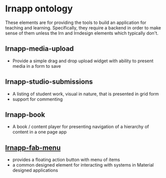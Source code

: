 # lrnapp ontology
These elements are for providing the tools to build an application for teaching and learning. Specifically, they require a backend in order to make sense of them unless the lrn and lrndesign elements which typically don't.

## lrnapp-media-upload
- Provide a simple drag and drop upload widget with ability to present media in a form to save

## lrnapp-studio-submissions
- A listing of student work, visual in nature, that is presented in grid form
- support for commenting

## lrnapp-book
- A book / content player for presenting navigation of a hierarchy of content in a one page app

## [lrnapp-fab-menu](https://github.com/LRNWebComponents/lrnapp-fab-menu)
- provides a floating action button with menu of items
- a common designed element for interacting with systems in Material designed applications
